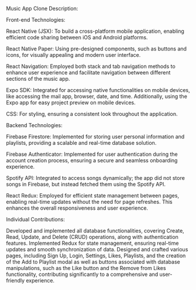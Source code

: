 Music App Clone Description:

Front-end Technologies:

React Native (JSX): To build a cross-platform mobile application, enabling efficient code sharing between iOS and Android platforms.

React Native Paper: Using pre-designed components, such as buttons and icons, for visually appealing and modern user interface.

React Navigation: Employed both stack and tab navigation methods to enhance user experience and facilitate navigation between different sections of the music app.

Expo SDK: Integrated for accessing native functionalities on mobile devices, like accessing the mail app, browser, date, and time. Additionally, using the Expo app for easy project preview on mobile devices.

CSS: For styling, ensuring a consistent look throughout the application.

Backend Technologies:

Firebase Firestore: Implemented for storing user personal information and playlists, providing a scalable and real-time database solution.

Firebase Authenticator: Implemented for user authentication during the account creation process, ensuring a secure and seamless onboarding experience.

Spotify API: Integrated to access songs dynamically; the app did not store songs in Firebase, but instead fetched them using the Spotify API.

React Redux: Employed for efficient state management between pages, enabling real-time updates without the need for page refreshes. This enhances the overall responsiveness and user experience.



Individual Contributions:

Developed and implemented all database functionalities, covering Create, Read, Update, and Delete (CRUD) operations, along with authentication features. 
Implemented Redux for state management, ensuring real-time updates and smooth synchronization of data.
Designed and crafted various pages, including Sign Up, Login, Settings, Likes, Playlists, and the creation of the Add to Playlist modal as well as buttons associated with database manipulations, 
such as the Like button and the Remove from Likes functionality, contributing significantly to a comprehensive and user-friendly experience.




